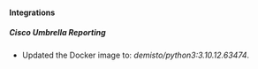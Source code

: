 #### Integrations
##### Cisco Umbrella Reporting
- Updated the Docker image to: *demisto/python3:3.10.12.63474*.
